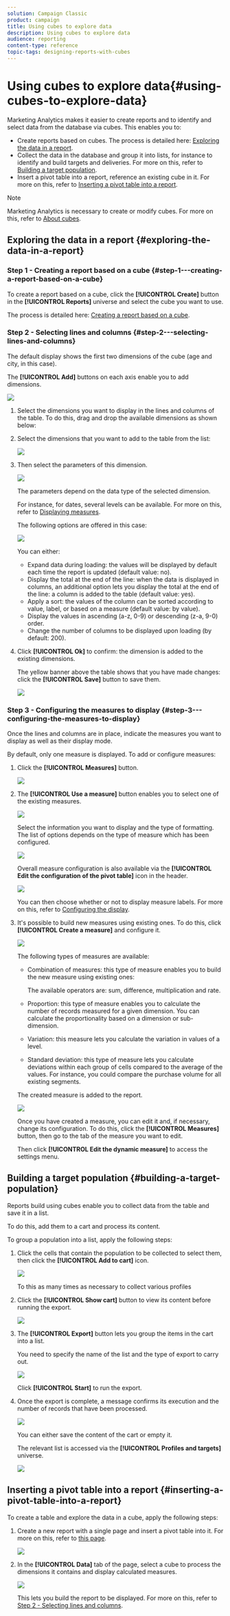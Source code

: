 ```yaml
---
solution: Campaign Classic
product: campaign
title: Using cubes to explore data
description: Using cubes to explore data
audience: reporting
content-type: reference
topic-tags: designing-reports-with-cubes
---
```


# Using cubes to explore data{#using-cubes-to-explore-data}

Marketing Analytics makes it easier to create reports and to identify and select data from the database via cubes. This enables you to:

* Create reports based on cubes. The process is detailed here: [Exploring the data in a report](#exploring-the-data-in-a-report).
* Collect the data in the database and group it into lists, for instance to identify and build targets and deliveries. For more on this, refer to [Building a target population](#building-a-target-population).
* Insert a pivot table into a report, reference an existing cube in it. For more on this, refer to [Inserting a pivot table into a report](#inserting-a-pivot-table-into-a-report).

>[!NOTE]
>
>Marketing Analytics is necessary to create or modify cubes. For more on this, refer to [About cubes](../../reporting/using/about-cubes.md).

## Exploring the data in a report {#exploring-the-data-in-a-report}

### Step 1 - Creating a report based on a cube {#step-1---creating-a-report-based-on-a-cube}

To create a report based on a cube, click the **[!UICONTROL Create]** button in the **[!UICONTROL Reports]** universe and select the cube you want to use.

The process is detailed here: [Creating a report based on a cube](../../reporting/using/creating-indicators.md#creating-a-report-based-on-a-cube).

### Step 2 - Selecting lines and columns {#step-2---selecting-lines-and-columns}

The default display shows the first two dimensions of the cube (age and city, in this case).

The **[!UICONTROL Add]** buttons on each axis enable you to add dimensions. 

![](assets/s_advuser_cube_in_report_03.png)

1. Select the dimensions you want to display in the lines and columns of the table. To do this, drag and drop the available dimensions as shown below:
1. Select the dimensions that you want to add to the table from the list:

   ![](assets/s_advuser_cube_in_report_04.png)

1. Then select the parameters of this dimension. 

   ![](assets/s_advuser_cube_in_report_04b.png)

   The parameters depend on the data type of the selected dimension.

   For instance, for dates, several levels can be available. For more on this, refer to [Displaying measures](../../reporting/using/concepts-and-methodology.md#displaying-measures).

   The following options are offered in this case:

   ![](assets/s_advuser_cube_in_report_config2.png)

   You can either:

    * Expand data during loading: the values will be displayed by default each time the report is updated (default value: no).
    * Display the total at the end of the line: when the data is displayed in columns, an additional option lets you display the total at the end of the line: a column is added to the table (default value: yes).
    * Apply a sort: the values of the column can be sorted according to value, label, or based on a measure (default value: by value).
    * Display the values in ascending (a-z, 0-9) or descending (z-a, 9-0) order.
    * Change the number of columns to be displayed upon loading (by default: 200).

1. Click **[!UICONTROL Ok]** to confirm: the dimension is added to the existing dimensions.

   The yellow banner above the table shows that you have made changes: click the **[!UICONTROL Save]** button to save them.

   ![](assets/s_advuser_cube_in_report_04c.png)

### Step 3 - Configuring the measures to display {#step-3---configuring-the-measures-to-display}

Once the lines and columns are in place, indicate the measures you want to display as well as their display mode.

By default, only one measure is displayed. To add or configure measures:

1. Click the **[!UICONTROL Measures]** button. 

   ![](assets/s_advuser_cube_in_report_05.png)

1. The **[!UICONTROL Use a measure]** button enables you to select one of the existing measures.

   ![](assets/s_advuser_cube_in_report_08.png)

   Select the information you want to display and the type of formatting. The list of options depends on the type of measure which has been configured.

   ![](assets/s_advuser_cube_in_report_09.png)

   Overall measure configuration is also available via the **[!UICONTROL Edit the configuration of the pivot table]** icon in the header.

   ![](assets/s_advuser_cube_in_report_config_02.png)

   You can then choose whether or not to display measure labels. For more on this, refer to [Configuring the display](../../reporting/using/concepts-and-methodology.md#configuring-the-display).

1. It's possible to build new measures using existing ones. To do this, click **[!UICONTROL Create a measure]** and configure it.

   ![](assets/s_advuser_cube_in_report_config_02a.png)

   The following types of measures are available:

    * Combination of measures: this type of measure enables you to build the new measure using existing ones:

      The available operators are: sum, difference, multiplication and rate.
    
    * Proportion: this type of measure enables you to calculate the number of records measured for a given dimension. You can calculate the proportionality based on a dimension or sub-dimension.
    * Variation: this measure lets you calculate the variation in values of a level.
    * Standard deviation: this type of measure lets you calculate deviations within each group of cells compared to the average of the values. For instance, you could compare the purchase volume for all existing segments.

   The created measure is added to the report.

   ![](assets/s_advuser_cube_in_report_config_02b.png)

   Once you have created a measure, you can edit it and, if necessary, change its configuration. To do this, click the **[!UICONTROL Measures]** button, then go to the tab of the measure you want to edit.

   Then click **[!UICONTROL Edit the dynamic measure]** to access the settings menu.

## Building a target population {#building-a-target-population}

Reports build using cubes enable you to collect data from the table and save it in a list.

To do this, add them to a cart and process its content.

To group a population into a list, apply the following steps:

1. Click the cells that contain the population to be collected to select them, then click the **[!UICONTROL Add to cart]** icon.

   ![](assets/s_advuser_cube_in_report_config_02c.png)

   To this as many times as necessary to collect various profiles

1. Click the **[!UICONTROL Show cart]** button to view its content before running the export.

   ![](assets/s_advuser_cube_in_report_config_02d.png)

1. The **[!UICONTROL Export]** button lets you group the items in the cart into a list.

   You need to specify the name of the list and the type of export to carry out.

   ![](assets/s-advuser_cube_in_report_config_02e.png)

   Click **[!UICONTROL Start]** to run the export.

1. Once the export is complete, a message confirms its execution and the number of records that have been processed.

   ![](assets/s_advuser_cube_in_report_config_02f.png)

   You can either save the content of the cart or empty it.

   The relevant list is accessed via the **[!UICONTROL Profiles and targets]** universe.

   ![](assets/s_advuser_cube_in_report_config_02g.png)

## Inserting a pivot table into a report {#inserting-a-pivot-table-into-a-report}

To create a table and explore the data in a cube, apply the following steps:

1. Create a new report with a single page and insert a pivot table into it. For more on this, refer to [this page](../../reporting/using/creating-a-table.md#creating-a-breakdown-or-pivot-table).

   ![](assets/s_advuser_cube_in_report_01.png)

1. In the **[!UICONTROL Data]** tab of the page, select a cube to process the dimensions it contains and display calculated measures.

   ![](assets/s_advuser_cube_in_report_02.png)

   This lets you build the report to be displayed. For more on this, refer to [Step 2 - Selecting lines and columns](#step-2---selecting-lines-and-columns).

